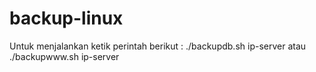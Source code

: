 # backup-linux
Untuk menjalankan ketik perintah berikut :
./backupdb.sh ip-server
atau
./backupwww.sh ip-server